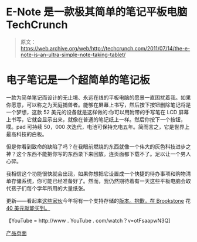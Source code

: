 # E-Note 是一款极其简单的笔记平板电脑 TechCrunch

> 原文：<https://web.archive.org/web/http://techcrunch.com/2011/07/14/the-e-note-is-an-ultra-simple-note-taking-tablet/>

# 电子笔记是一个超简单的笔记板

一款为简单笔记而设计的无止境、永远在线的平板电脑的愿景一直困扰着我。如果你愿意，可以称之为天庭捕兽者。能够在屏幕上书写，然后按下按钮删除笔记将是一个梦想，这款 52 美元的设备就是这样做的:你可以用附带的手写笔在 LCD 屏幕上书写，它就会显示出来，就像在普通的笔记纸上一样。然后你按下一个按钮，噗。pad 可持续 50，000 次迭代，电池可保持充电五年。简而言之，它是世界上最高科技的白板。

但是你看到致命的缺陷了吗？在我眼前燃烧的东西就像一个伟大的灰色科技进步之神？这个东西不能把你写的东西录下来回放。连页面都下载不了。足以让一个男人心碎。

我相信这个功能很快就会出现，如果你想把它设置成一个快捷的待办事项和购物清单存储系统，你可能已经准备好了。然而，我仍然期待着有一天这些平板电脑会取代孩子们每个学年所用的大量纸张。

更新——看起来[这些家伙](https://web.archive.org/web/20230203141254/http://www.improvelectronics.com/us/en/)今年将有一个支持存储的[版本。抱歉，在 Brookstone](https://web.archive.org/web/20230203141254/http://twitter.com/rossrubin/statuses/91459235422023680) 花[40 美元就能买到。](https://web.archive.org/web/20230203141254/http://brookstone.com/writing-tablet-paperless-environmental-stylus-notes-portable-memos?bkiid=ProductDetails%7CAccesories%7C647693p)

【YouTube = http://www . YouTube . com/watch？v=otFsaapwN3Q]

[产品页面](https://web.archive.org/web/20230203141254/http://usb.brando.com/e-note-lcd-writing-tablet_p02391c035d15.html)